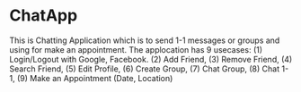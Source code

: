 # ChatApp
This is Chatting Application which is to send 1-1 messages or groups and using for make an appointment.
The applocation has 9 usecases: (1) Login/Logout with Google, Facebook. (2) Add Friend, (3) Remove Friend, (4) Search Friend, (5) Edit Profile, (6) Create Group, (7) Chat Group, (8) Chat 1-1, (9) Make an Appointment (Date, Location)
